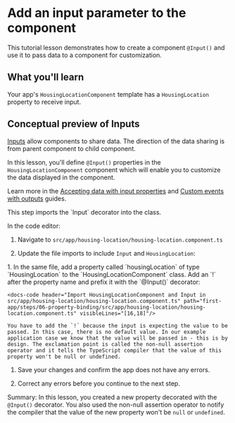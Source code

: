 # Add an input parameter to the component

This tutorial lesson demonstrates how to create a component `@Input()` and use it to pass data to a component for customization.

<docs-video src="https://www.youtube.com/embed/eM3zi_n7lNs?si=WvRGFSkW_7_zDIFD&amp;start=241"/>

## What you'll learn

Your app's `HousingLocationComponent` template has a `HousingLocation` property to receive input.

## Conceptual preview of Inputs

[Inputs](api/core/Input) allow components to share data. The direction of the data sharing is from parent component to child component.

In this lesson, you'll define `@Input()` properties in the `HousingLocationComponent` component which will enable you to customize the data displayed in the component.

Learn more in the [Accepting data with input properties](guide/components/inputs) and [Custom events with outputs](guide/components/outputs) guides.

<docs-workflow>

<docs-step title="Import the Input decorator">
This step imports the `Input` decorator into the class.

In the code editor:

1. Navigate to `src/app/housing-location/housing-location.component.ts`
1. Update the file imports to include `Input` and `HousingLocation`:

    <docs-code header="Import HousingLocationComponent and Input in src/app/housing-location/housing-location.component.ts" path="first-app/steps/06-property-binding/src/app/housing-location/housing-location.component.ts" visibleLines="[1,3]"/>

</docs-step>

<docs-step title="Add the Input property">
1.  In the same file, add a property called `housingLocation` of type `HousingLocation` to the `HousingLocationComponent` class. Add an `!` after the property name and prefix it with the `@Input()` decorator:

    <docs-code header="Import HousingLocationComponent and Input in src/app/housing-location/housing-location.component.ts" path="first-app/steps/06-property-binding/src/app/housing-location/housing-location.component.ts" visibleLines="[16,18]"/>

    You have to add the `!` because the input is expecting the value to be passed. In this case, there is no default value. In our example application case we know that the value will be passed in - this is by design. The exclamation point is called the non-null assertion operator and it tells the TypeScript compiler that the value of this property won't be null or undefined.

1. Save your changes and confirm the app does not have any errors.

1. Correct any errors before you continue to the next step.
</docs-step>

</docs-workflow>

Summary: In this lesson, you created a new property decorated with the `@Input()` decorator. You also used the non-null assertion operator to notify the compiler that the value of the new property won't be `null` or `undefined`.

<docs-pill-row>
  <docs-pill href="guide/components/inputs-outputs" title="Sharing data between child and parent directives and components"/>
</docs-pill-row>
